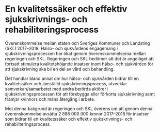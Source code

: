 # En kvalitetssäker och effektiv sjukskrivnings- och rehabiliteringsprocess

Överenskommelse mellan staten och Sveriges Kommuner och Landsting (SKL) 2017–2018\. Hälso\- och sjukvårdens engagemang i sjukskrivningsprocessen har ökat genom överenskommelserna mellan regeringen och SKL. Regeringen och SKL bedömer att det är angeläget att fortsatt stimulera kvalitetshöjande insatser inom hälso\- och sjukvården för att sjukskrivning ska bli en del av vård och behandling.


Det handlar bland annat om hur hälso\- och sjukvården bidrar till en kvalitetssäker och jämställd sjukskrivningsprocess, utvecklar samverkan/samarbetet med andra berörda aktörer i sjukskrivningsprocessen för att förebygga eller förkorta sjukskrivning samt främjar kvinnors och mäns återgång i arbete.

Mot denna bakgrund är regeringen och SKL överens om att genom denna överenskommelse avsätta 2 888 000 000 kronor 2017–2018 för insatser som bidrar till en kvalitetssäker och effektiv sjukskrivnings\- och rehabiliteringsprocess.
